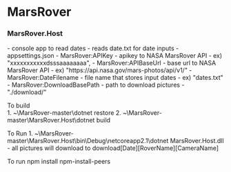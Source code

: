 # MarsRover

<h3>MarsRover.Host</h3>
  - console app to read dates
    - reads date.txt for date inputs
  - appsettings.json
    - MarsRover:APIKey 
      - apikey to NASA MarsRover API
      - ex) "xxxxxxxxxxxdsssaaaaaaaa",
    - MarsRover:APIBaseUrl
      - base url to NASA MarsRover API
      - ex) "https://api.nasa.gov/mars-photos/api/v1/"
    - MarsRover:DateFilename
      - file name that stores input dates
      - ex) "dates.txt"
    - MarsRover:DownloadBasePath
      - path to download pictures
      - "./download/"
   
  To build  
    1. ~\MarsRover-master\dotnet restore
    2. ~\MarsRover-master\MarsRover.Host\dotnet build
  
  To Run
    1. ~\MarsRover-master\MarsRover.Host\bin\Debug\netcoreapp2.1\dotnet MarsRover.Host.dll
      - all pictures will download to download\[Date]\[RoverName]\[CameraName]
    
  
 


To run 
npm install npm-install-peers

